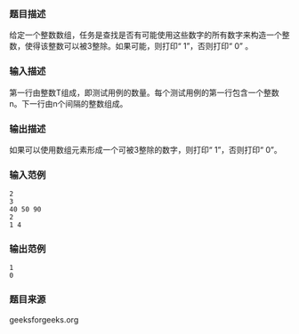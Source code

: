 ### 题目描述
给定一个整数数组，任务是查找是否有可能使用这些数字的所有数字来构造一个整数，使得该整数可以被3整除。如果可能，则打印“ 1”，否则打印“ 0” 。
### 输入描述
第一行由整数T组成，即测试用例的数量。每个测试用例的第一行包含一个整数n。下一行由n个间隔的整数组成。
### 输出描述
如果可以使用数组元素形成一个可被3整除的数字，则打印“ 1”，否则打印“ 0”。
### 输入范例
```
2
3
40 50 90
2
1 4
```
### 输出范例
```
1
0
```
### 题目来源
geeksforgeeks.org

